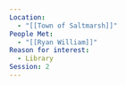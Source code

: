 ```yaml
---
Location:
  - "[[Town of Saltmarsh]]"
People Met:
  - "[[Ryan William]]"
Reason for interest:
  - Library
Session: 2
---
```

